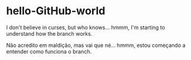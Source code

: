 # hello-GitHub-world
I don't believe in curses, but who knows...
hmmm, I'm starting to understand how the branch works.

Não acredito em maldição, mas vai que né...
hmmm, estou começando a entender como funciona o branch.

